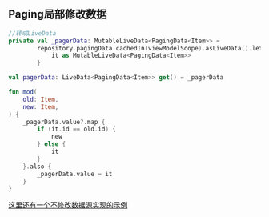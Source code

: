 ## Paging局部修改数据
```kotlin
//转成LiveData
private val _pagerData: MutableLiveData<PagingData<Item>> =
        repository.pagingData.cachedIn(viewModelScope).asLiveData().let {
            it as MutableLiveData<PagingData<Item>>
        }

val pagerData: LiveData<PagingData<Item>> get() = _pagerData

fun mod(
    old: Item,
    new: Item,
) {
    _pagerData.value?.map {
        if (it.id == old.id) {
            new
        } else {
            it
        }
    }.also {
        _pagerData.value = it
    }
}
```
[这里还有一个不修改数据源实现的示例](https://sourcediving.com/crud-operations-with-the-new-android-paging-v3-5bf55110aa4d)

